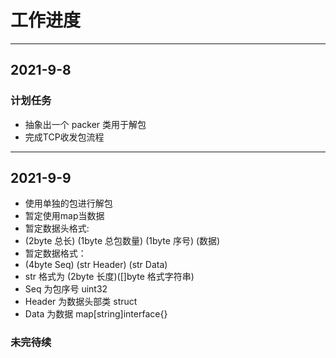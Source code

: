 # 工作进度

---
## 2021-9-8

### 计划任务

- 抽象出一个 packer 类用于解包
- 完成TCP收发包流程

---

## 2021-9-9

- 使用单独的包进行解包
- 暂定使用map当数据
- 暂定数据头格式:
- (2byte 总长) (1byte 总包数量) (1byte 序号) (数据)
- 暂定数据格式：
- (4byte Seq) (str Header) (str Data)
- str 格式为 (2byte 长度)([]byte 格式字符串)
- Seq 为包序号 uint32
- Header 为数据头部类 struct
- Data 为数据 map[string]interface{}

### 未完待续
